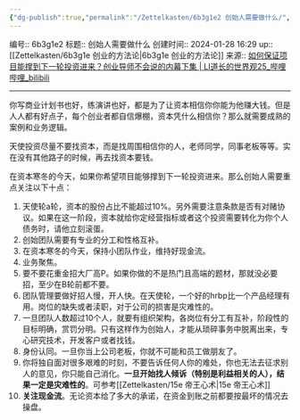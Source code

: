 ```yaml
---
{"dg-publish":true,"permalink":"/Zettelkasten/6b3g1e2 创始人需要做什么/","dgPassFrontmatter":true}
---
```


编号:: 6b3g1e2
标题:: 创始人需要做什么
创建时间:: 2024-01-28 16:29
up:: [[Zettelkasten/6b3g1e 创业的方法论\|6b3g1e 创业的方法论]]
来源:: [如何保证项目能撑到下一轮投资进来？创业导师不会说的内幕下集 | LI道长的世界观25_哔哩哔哩_bilibili](https://www.bilibili.com/video/BV1pN4y1Q7US/?p=27&spm_id_from=pageDriver&vd_source=bcf798ace50733030b9c7e1fb6a3a349)

---

你写商业计划书也好，练演讲也好，都是为了让资本相信你你能为他赚大钱。但是人人都有好点子，每个创业者都自信爆棚，资本凭什么相信你？那么就需要成熟的案例和业务逻辑。

天使投资尽量不要找资本，而是找周围相信你的人，老师同学，同事老板等等。实在没有其他路子的时候，再去找资本要钱。

在资本寒冬的今天，如果你希望项目能够撑到下一轮投资进来。那么创始人需要重点关注以下十点：
1. 天使轮a轮，资本的股份占比不能超过10%。另外需要注意条款是否有对赌协议。如果在这一阶段，资本就给你定经营指标或者这个投资需要转化为你个人债务时，请他立刻滚蛋。
2. 创始团队需要有专业的分工和性格互补。
3. 在资本寒冬的今天，保持小团队作业，维持好现金流。
4. 业务聚焦。
5. 要不要花重金招大厂高P。如果你做的不是热门且高端的题材，那就没必要招，至少在B轮前都不要。
6. 团队管理要做好招人慢，开人快。在天使轮，一个好的hrbp比一个产品经理有用。岗位的缺失或者渎职，对于公司的损害是灾难性的。
7. 一旦团队人数超过10个人，就要有组织架构，各岗位有分工有互补，阶段性的目标明确，赏罚分明。只有这样作为创始人，才能从琐碎事务中脱离出来，专心研究技术，开发客户或者找钱。
8. 身份认同。一旦你当上公司老板，你就不可能和员工做朋友了。
9. 你将独自面对很多艰难的时刻，不要告诉任何人你的难处，你也无法去征求别人的意见，你只能自己消化。**一旦开始找人倾诉（特别是利益相关的人），结果一定是灾难性的**。可参考[[Zettelkasten/15e 帝王心术\|15e 帝王心术]]
10. **关注现金流**。无论资本给了多大的承诺，在资金到账之前都要按最坏的情况去操盘。